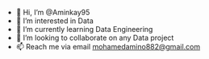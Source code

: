 - 👋 Hi, I’m @Aminkay95
- 👀 I’m interested in Data  
- 🌱 I’m currently learning Data Engineering 
- 💞️ I’m looking to collaborate on any Data project
- 📫 Reach me via email mohamedamino882@gmail.com 

<!---
Aminkay95/Aminkay95 is a ✨ special ✨ repository because its `README.md` (this file) appears on your GitHub profile.
You can click the Preview link to take a look at your changes.
--->
